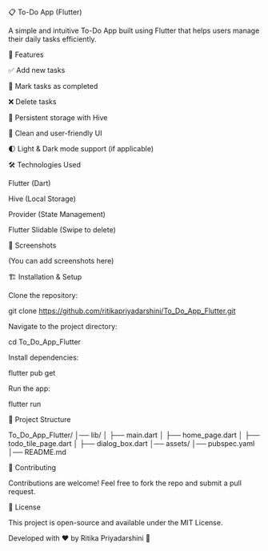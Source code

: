 📋 To-Do App (Flutter)

A simple and intuitive To-Do App built using Flutter that helps users manage their daily tasks efficiently.

🚀 Features

✅ Add new tasks

📝 Mark tasks as completed

❌ Delete tasks

💾 Persistent storage with Hive

🎨 Clean and user-friendly UI

🌓 Light & Dark mode support (if applicable)

🛠️ Technologies Used

Flutter (Dart)

Hive (Local Storage)

Provider (State Management)

Flutter Slidable (Swipe to delete)

📸 Screenshots

(You can add screenshots here)

🏗️ Installation & Setup

Clone the repository:

git clone https://github.com/ritikapriyadarshini/To_Do_App_Flutter.git

Navigate to the project directory:

cd To_Do_App_Flutter

Install dependencies:

flutter pub get

Run the app:

flutter run

📂 Project Structure

To_Do_App_Flutter/
│── lib/
│   ├── main.dart
│   ├── home_page.dart
│   ├── todo_tile_page.dart
│   ├── dialog_box.dart
│── assets/
│── pubspec.yaml
│── README.md

🤝 Contributing

Contributions are welcome! Feel free to fork the repo and submit a pull request.

📜 License

This project is open-source and available under the MIT License.

Developed with ❤️ by Ritika Priyadarshini 🚀


